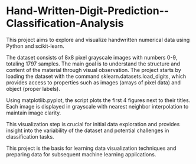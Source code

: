 # Hand-Written-Digit-Prediction--Classification-Analysis


This project aims to explore and visualize handwritten numerical data using Python and scikit-learn.

The dataset consists of 8x8 pixel grayscale images with numbers 0-9, totaling 1797 samples. The main goal is to understand the structure and content of the material through visual observation. The project starts by loading the dataset with the command sklearn.datasets.load_digits, which provides access to properties such as images (arrays of pixel data) and object (proper labels). 

Using matplotlib.pyplot, the script plots the first 4 figures next to their titles. Each image is displayed in grayscale with nearest neighbor interpolation to maintain image clarity. 

This visualization step is crucial for initial data exploration and provides insight into the variability of the dataset and potential challenges in classification tasks. 

This project is the basis for learning data visualization techniques and preparing data for subsequent machine learning applications.
